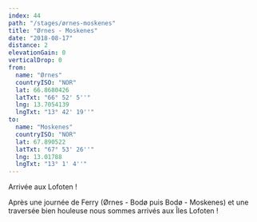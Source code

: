 ```yaml
---
index: 44
path: "/stages/ørnes-moskenes"
title: "Ørnes - Moskenes"
date: "2018-08-17"
distance: 2
elevationGain: 0
verticalDrop: 0
from:
  name: "Ørnes"
  countryISO: "NOR"
  lat: 66.8680426
  latTxt: "66° 52' 5''"
  lng: 13.7054139
  lngTxt: "13° 42' 19''"
to:
  name: "Moskenes"
  countryISO: "NOR"
  lat: 67.890522
  latTxt: "67° 53' 26''"
  lng: 13.01788
  lngTxt: "13° 1' 4''"
---
```


Arrivée aux Lofoten !

Après une journée de Ferry (Ørnes - Bodø puis Bodø - Moskenes) et une traversée bien houleuse nous sommes arrivés aux Îles Lofoten !
